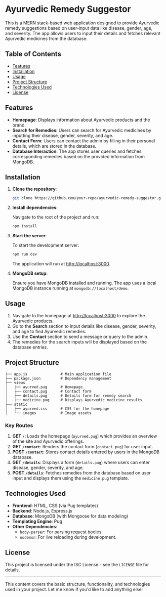 # Ayurvedic Remedy Suggestor

This is a MERN stack-based web application designed to provide Ayurvedic remedy suggestions based on user-input data like disease, gender, age, and severity. The app allows users to input their details and fetches relevant Ayurvedic medicines from the database.

## Table of Contents

- [Features](#features)
- [Installation](#installation)
- [Usage](#usage)
- [Project Structure](#project-structure)
- [Technologies Used](#technologies-used)
- [License](#license)

## Features

- **Homepage**: Displays information about Ayurvedic products and the brand.
- **Search for Remedies**: Users can search for Ayurvedic medicines by inputting their disease, gender, severity, and age.
- **Contact Form**: Users can contact the admin by filling in their personal details, which are stored in the database.
- **Database Interaction**: The app stores user queries and fetches corresponding remedies based on the provided information from MongoDB.
  
## Installation

1. **Clone the repository**:

    ```bash
    git clone https://github.com/your-repo/ayurvedic-remedy-suggestor.git
    ```

2. **Install dependencies**:

    Navigate to the root of the project and run:

    ```bash
    npm install
    ```

3. **Start the server**:

    To start the development server:

    ```bash
    npm run dev
    ```

    The application will run at [http://localhost:3000](http://localhost:3000).

4. **MongoDB setup**:

    Ensure you have MongoDB installed and running. The app uses a local MongoDB instance running at `mongodb://localhost/demo`.

## Usage

1. Navigate to the homepage at [http://localhost:3000](http://localhost:3000) to explore the Ayurvedic products.
2. Go to the **Search** section to input details like disease, gender, severity, and age to find Ayurvedic remedies.
3. Use the **Contact** section to send a message or query to the admin.
4. The remedies for the search inputs will be displayed based on the database entries.

## Project Structure

```
├── app.js               # Main application file
├── package.json         # Dependency management
├── views
│   ├── ayurved.pug      # Homepage
│   ├── contact.pug      # Contact form
│   ├── details.pug      # Details form for remedy search
│   ├── medicine.pug     # Displays Ayurvedic medicine results
├── static
│   ├── ayurved.css      # CSS for the homepage
│   └── images           # Image assets
```

### Key Routes

1. **GET `/`**: Loads the homepage (`ayurved.pug`) which provides an overview of the site and Ayurvedic offerings.
2. **GET `/contact`**: Renders the contact form (`contact.pug`) for user input.
3. **POST `/contact`**: Stores contact details entered by users in the MongoDB database.
4. **GET `/details`**: Displays a form (`details.pug`) where users can enter disease, gender, severity, and age.
5. **POST `/details`**: Fetches remedies from the database based on user input and displays them using the `medicine.pug` template.

## Technologies Used

- **Frontend**: HTML, CSS (via Pug templates)
- **Backend**: Node.js, Express.js
- **Database**: MongoDB (with Mongoose for data modeling)
- **Templating Engine**: Pug
- **Other Dependencies**:
  - `body-parser`: For parsing request bodies.
  - `nodemon`: For live reloading during development.

## License

This project is licensed under the ISC License - see the `LICENSE` file for details.

---

This content covers the basic structure, functionality, and technologies used in your project. Let me know if you'd like to add anything else!
